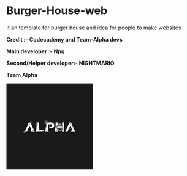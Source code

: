 # Burger-House-web
It an template for burger house and idea for people to make websites <b>



Credit :- Codecademy and Team-Alpha devs <b> 

Main developer :- Npg <b>

Second/Helper developer:- NIGHTMARIO

Team Alpha

 [![](https://github.com/Team-Alpha-Devs/Burger-House-web/blob/main/alpha.png)](https://discord.gg/UA6sSqKXpZ)
